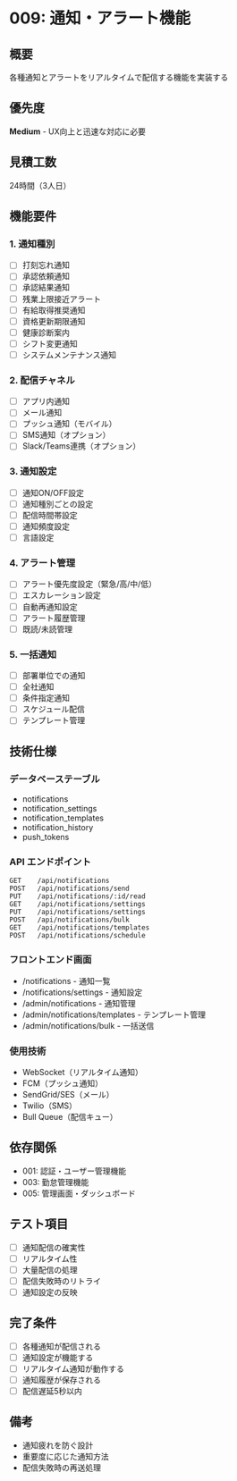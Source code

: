# 009: 通知・アラート機能

## 概要
各種通知とアラートをリアルタイムで配信する機能を実装する

## 優先度
**Medium** - UX向上と迅速な対応に必要

## 見積工数
24時間（3人日）

## 機能要件

### 1. 通知種別
- [ ] 打刻忘れ通知
- [ ] 承認依頼通知
- [ ] 承認結果通知
- [ ] 残業上限接近アラート
- [ ] 有給取得推奨通知
- [ ] 資格更新期限通知
- [ ] 健康診断案内
- [ ] シフト変更通知
- [ ] システムメンテナンス通知

### 2. 配信チャネル
- [ ] アプリ内通知
- [ ] メール通知
- [ ] プッシュ通知（モバイル）
- [ ] SMS通知（オプション）
- [ ] Slack/Teams連携（オプション）

### 3. 通知設定
- [ ] 通知ON/OFF設定
- [ ] 通知種別ごとの設定
- [ ] 配信時間帯設定
- [ ] 通知頻度設定
- [ ] 言語設定

### 4. アラート管理
- [ ] アラート優先度設定（緊急/高/中/低）
- [ ] エスカレーション設定
- [ ] 自動再通知設定
- [ ] アラート履歴管理
- [ ] 既読/未読管理

### 5. 一括通知
- [ ] 部署単位での通知
- [ ] 全社通知
- [ ] 条件指定通知
- [ ] スケジュール配信
- [ ] テンプレート管理

## 技術仕様

### データベーステーブル
- notifications
- notification_settings
- notification_templates
- notification_history
- push_tokens

### API エンドポイント
```
GET    /api/notifications
POST   /api/notifications/send
PUT    /api/notifications/:id/read
GET    /api/notifications/settings
PUT    /api/notifications/settings
POST   /api/notifications/bulk
GET    /api/notifications/templates
POST   /api/notifications/schedule
```

### フロントエンド画面
- /notifications - 通知一覧
- /notifications/settings - 通知設定
- /admin/notifications - 通知管理
- /admin/notifications/templates - テンプレート管理
- /admin/notifications/bulk - 一括送信

### 使用技術
- WebSocket（リアルタイム通知）
- FCM（プッシュ通知）
- SendGrid/SES（メール）
- Twilio（SMS）
- Bull Queue（配信キュー）

## 依存関係
- 001: 認証・ユーザー管理機能
- 003: 勤怠管理機能
- 005: 管理画面・ダッシュボード

## テスト項目
- [ ] 通知配信の確実性
- [ ] リアルタイム性
- [ ] 大量配信の処理
- [ ] 配信失敗時のリトライ
- [ ] 通知設定の反映

## 完了条件
- [ ] 各種通知が配信される
- [ ] 通知設定が機能する
- [ ] リアルタイム通知が動作する
- [ ] 通知履歴が保存される
- [ ] 配信遅延5秒以内

## 備考
- 通知疲れを防ぐ設計
- 重要度に応じた通知方法
- 配信失敗時の再送処理
